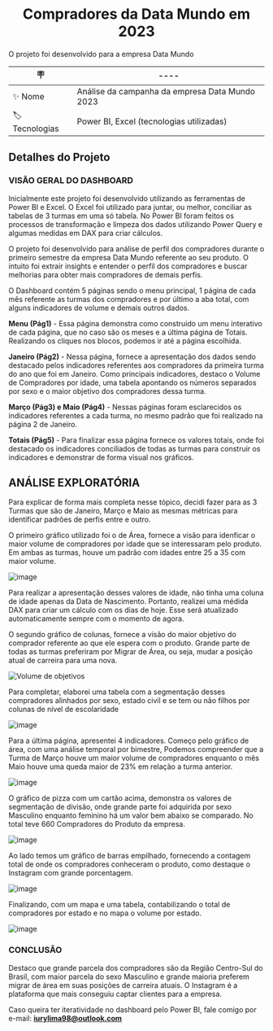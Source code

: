 <h1 align="center">Compradores da Data Mundo em 2023</h1>

O projeto foi desenvolvido para a empresa Data Mundo

| :placard: | ---- |
| -------------  | --- |
| :sparkles: Nome        | Análise da campanha da empresa Data Mundo 2023
| :label: Tecnologias | Power BI, Excel (tecnologias utilizadas)


<h2>Detalhes do Projeto</h2>
<h3>VISÃO GERAL DO DASHBOARD</h3>

Inicialmente este projeto foi desenvolvido utilizando as ferramentas de Power BI e Excel. O Excel foi utilizado para juntar, ou melhor, conciliar as tabelas de 3 turmas em uma só tabela. No Power BI foram feitos os processos de transformação e limpeza dos dados utilizando Power Query e algumas medidas em DAX para criar cálculos.

O projeto foi desenvolvido para análise de perfil dos compradores durante o primeiro semestre da empresa Data Mundo referente ao seu produto. O intuito foi extrair insights e entender o perfil dos compradores e buscar melhorias para obter mais compradores de demais perfis.

O Dashboard contém 5 páginas sendo o menu principal, 1 página de cada mês referente as turmas dos compradores e por último a aba total, com alguns indicadores de volume e demais outros dados.

**Menu (Pág1)** - Essa página demonstra como construido um menu interativo de cada página, que no caso são os meses e a última página de Totais. Realizando os cliques nos blocos, podemos ir até a página escolhida.

**Janeiro (Pág2)** - Nessa página, fornece a apresentação dos dados sendo destacado pelos indicadores referentes aos compradores da primeira turma do ano que foi em Janeiro.
Como principais indicadores, destaco o Volume de Compradores por idade, uma tabela apontando os números separados por sexo e o maior objetivo dos compradores dessa turma.

**Março (Pág3) e Maio (Pág4)** - Nessas páginas foram esclarecidos os indicadores referentes a cada turma, no mesmo padrão que foi realizado na página 2 de Janeiro.

**Totais (Pág5)** -  Para finalizar essa página fornece os valores totais, onde foi destacado os indicadores conciliados de todas as turmas para construir os indicadores e demonstrar de forma visual nos gráficos.

## ANÁLISE EXPLORATÓRIA ##

Para explicar de forma mais completa nesse tópico, decidi fazer para as 3 Turmas que são de Janeiro, Março e Maio as mesmas métricas para identificar padrões de perfis entre e outro.

O primeiro gráfico utilizado foi o de Área, fornece a visão para idenficar o maior volume de compradores por idade que se interessaram pelo produto.
Em ambas as turmas, houve um padrão com idades entre 25 a 35 com maior volume.

![image](https://github.com/iuryml/Analise-Leads-Compradores/assets/55949523/102faef1-e4d0-4c0e-9fe0-e94f51cece54)


Para realizar a apresentação desses valores de idade, não tinha uma coluna de idade apenas da Data de Nascimento. Portanto, realizei uma médida DAX para criar um cálculo com os dias de hoje. Esse será atualizado automaticamente sempre com o momento de agora.

O segundo gráfico de colunas, fornece a visão do maior objetivo do comprador referente ao que ele espera com o produto. Grande parte de todas as turmas preferiram por Migrar de Área, ou seja, mudar a posição atual de carreira para uma nova.

![Volume de objetivos](https://github.com/iuryml/Analise-Leads-Compradores/assets/55949523/6f508e96-c2d2-42dc-b900-15e1637a68b0)


Para completar, elaborei uma tabela com a segmentação desses compradores alinhados por sexo, estado civil e se tem ou não filhos por colunas de nível de escolaridade

![image](https://github.com/iuryml/Analise-Leads-Compradores/assets/55949523/65ebb5ce-b39a-42f7-b2d9-925022f8a1cf)


Para a última página, apresentei 4 indicadores. 
Começo pelo gráfico de área, com uma análise temporal por bimestre, Podemos compreender que a Turma de Março houve um maior volume de compradores enquanto o mês Maio houve uma queda maior de 23% em relação a turma anterior.

![image](https://github.com/iuryml/Analise-Leads-Compradores/assets/55949523/e9f06e82-16a2-4780-a408-d1586267478d)


O gráfico de pizza com um cartão acima, demonstra os valores de segmentação de divisão, onde grande parte foi adquirida por sexo Masculino enquanto feminino há um valor bem abaixo se comparado. No total teve 660 Compradores do Produto da empresa.

![image](https://github.com/iuryml/Analise-Leads-Compradores/assets/55949523/314ad7eb-e51d-4f8d-a775-32601400ac4d)


Ao lado temos um gráfico de barras empilhado, fornecendo a contagem total de onde os compradores conheceram o produto, como destaque o Instagram com grande porcentagem.

![image](https://github.com/iuryml/Analise-Leads-Compradores/assets/55949523/13fc39fd-09ad-4c5c-a1e4-5e0383508131)


Finalizando, com um mapa e uma tabela, contabilizando o total de compradores por estado e no mapa o volume por estado.

![image](https://github.com/iuryml/Analise-Leads-Compradores/assets/55949523/cd3605a0-1711-4105-8aec-f0afc43c7c4c)


<h3>CONCLUSÃO</h3>

Destaco que grande parcela dos compradores são da Região Centro-Sul do Brasil, com maior parcela do sexo Masculino e grande maioria preferem migrar de área em suas posições de carreira atuais. O Instagram é a plataforma que mais conseguiu captar clientes para a empresa. 

Caso queira ter iteratividade no dashboard pelo Power BI, fale comigo por e-mail: **iurylima98@outlook.com**
